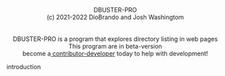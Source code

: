 <p align="center">
  <span>DBUSTER-PRO<br>(c) 2021-2022 DioBrando and Josh Washingtom<br><br><br></span>
  <span align=>DBUSTER-PRO is a program that explores directory listing in web pages<span>
  <span>This program are in beta-version<br>become a<a href=""> contributor-developer</a> today to help with development!</span>
</p>

<span>introduction</span>
